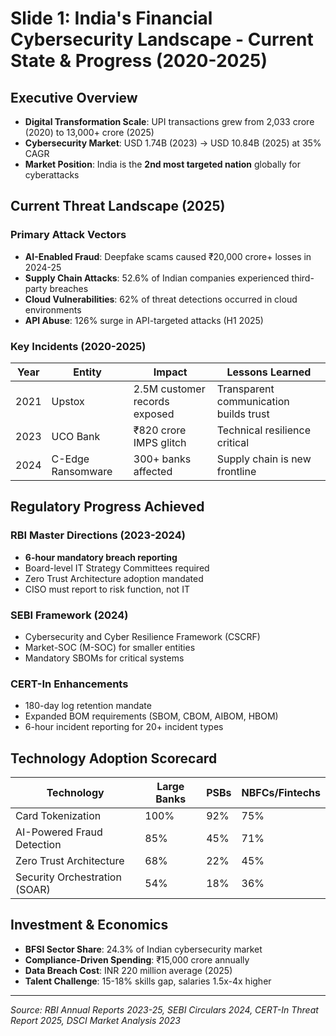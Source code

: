# Slide 1: India's Financial Cybersecurity Landscape - Current State & Progress (2020-2025)

## Executive Overview
- **Digital Transformation Scale**: UPI transactions grew from 2,033 crore (2020) to 13,000+ crore (2025)
- **Cybersecurity Market**: USD 1.74B (2023) → USD 10.84B (2025) at 35% CAGR
- **Market Position**: India is the **2nd most targeted nation** globally for cyberattacks

## Current Threat Landscape (2025)
### Primary Attack Vectors
- **AI-Enabled Fraud**: Deepfake scams caused ₹20,000 crore+ losses in 2024-25
- **Supply Chain Attacks**: 52.6% of Indian companies experienced third-party breaches
- **Cloud Vulnerabilities**: 62% of threat detections occurred in cloud environments
- **API Abuse**: 126% surge in API-targeted attacks (H1 2025)

### Key Incidents (2020-2025)
| Year | Entity | Impact | Lessons Learned |
|------|--------|---------|-----------------|
| 2021 | Upstox | 2.5M customer records exposed | Transparent communication builds trust |
| 2023 | UCO Bank | ₹820 crore IMPS glitch | Technical resilience critical |
| 2024 | C-Edge Ransomware | 300+ banks affected | Supply chain is new frontline |

## Regulatory Progress Achieved
### RBI Master Directions (2023-2024)
- **6-hour mandatory breach reporting**
- Board-level IT Strategy Committees required
- Zero Trust Architecture adoption mandated
- CISO must report to risk function, not IT

### SEBI Framework (2024)
- Cybersecurity and Cyber Resilience Framework (CSCRF)
- Market-SOC (M-SOC) for smaller entities
- Mandatory SBOMs for critical systems

### CERT-In Enhancements
- 180-day log retention mandate
- Expanded BOM requirements (SBOM, CBOM, AIBOM, HBOM)
- 6-hour incident reporting for 20+ incident types

## Technology Adoption Scorecard
| Technology | Large Banks | PSBs | NBFCs/Fintechs |
|------------|-------------|------|----------------|
| Card Tokenization | 100% | 92% | 75% |
| AI-Powered Fraud Detection | 85% | 45% | 71% |
| Zero Trust Architecture | 68% | 22% | 45% |
| Security Orchestration (SOAR) | 54% | 18% | 36% |

## Investment & Economics
- **BFSI Sector Share**: 24.3% of Indian cybersecurity market
- **Compliance-Driven Spending**: ₹15,000 crore annually
- **Data Breach Cost**: INR 220 million average (2025)
- **Talent Challenge**: 15-18% skills gap, salaries 1.5x-4x higher

---
*Source: RBI Annual Reports 2023-25, SEBI Circulars 2024, CERT-In Threat Report 2025, DSCI Market Analysis 2023*